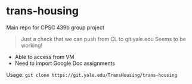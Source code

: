 trans-housing
=============

Main repo for CPSC 439b group project

> Just a check that we can push from CL to git.yale.edu
> Seems to be working!

+ Able to access from VM
+ Need to import Google Doc assignments

Usage: `git clone https://git.yale.edu/TransHousing/trans-housing`